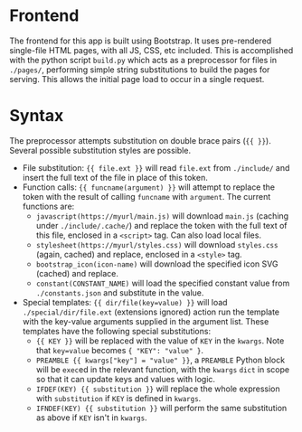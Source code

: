 # Frontend

The frontend for this app is built using Bootstrap. It uses pre-rendered
single-file HTML pages, with all JS, CSS, etc included. This is accomplished
with the python script `build.py` which acts as a preprocessor for files in
`./pages/`, performing simple string substitutions to build the pages for
serving. This allows the initial page load to occur in a single request.

# Syntax

The preprocessor attempts substitution on double brace pairs (`{{ }}`). Several
possible substitution styles are possible.

* File substitution: `{{ file.ext }}` will read `file.ext` from `./include/` and 
    insert the full text of the file in place of this token.
* Function calls: `{{ funcname(argument) }}` will attempt to replace the token
    with the result of calling `funcname` with `argument`. The current functions
    are:
    * `javascript(https://myurl/main.js)` will download `main.js` (caching under
        `./include/.cache/`) and replace the token with the full text of this
        file, enclosed in a `<script>` tag. Can also load local files.
    * `stylesheet(https://myurl/styles.css)` will download `styles.css` (again,
        cached) and replace, enclosed in a `<style>` tag.
    * `bootstrap_icon(icon-name)` will download the specified icon SVG (cached)
        and replace.
    * `constant(CONSTANT_NAME)` will load the specified constant value from
        `./constants.json` and substitute in the value.
* Special templates: `{{ dir/file(key=value) }}` will load
    `./special/dir/file.ext` (extensions ignored) action run the template with
    the key-value arguments supplied in the argument list. These templates have
    the following special substitutions:
    * `{{ KEY }}` will be replaced with the value of `KEY` in the `kwargs`.
        Note that `key=value` becomes `{ "KEY": "value" }`.
    * `PREAMBLE {{ kwargs["key"] = "value" }}`, a `PREAMBLE` Python block will
        be `exec`ed in the relevant function, with the `kwargs` `dict` in scope
        so that it can update keys and values with logic.
    * `IFDEF(KEY) {{ substitution }}` will replace the whole expression with
        `substitution` if `KEY` is defined in `kwargs`.
    * `IFNDEF(KEY) {{ substitution }}` will perform the same substitution as
        above if `KEY` isn't in `kwargs`.
